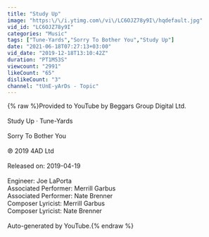 ```yaml
---
title: "Study Up"
image: "https:\/\/i.ytimg.com\/vi\/LC6OJZ78y9I\/hqdefault.jpg"
vid_id: "LC6OJZ78y9I"
categories: "Music"
tags: ["Tune-Yards","Sorry To Bother You","Study Up"]
date: "2021-06-18T07:27:13+03:00"
vid_date: "2019-12-18T13:10:42Z"
duration: "PT1M53S"
viewcount: "2991"
likeCount: "65"
dislikeCount: "3"
channel: "tUnE-yArDs - Topic"
---
```

{% raw %}Provided to YouTube by Beggars Group Digital Ltd.<br /><br />Study Up · Tune-Yards<br /><br />Sorry To Bother You<br /><br />℗ 2019 4AD Ltd<br /><br />Released on: 2019-04-19<br /><br />Engineer: Joe LaPorta<br />Associated  Performer: Merrill Garbus<br />Associated  Performer: Nate Brenner<br />Composer  Lyricist: Merrill Garbus<br />Composer  Lyricist: Nate Brenner<br /><br />Auto-generated by YouTube.{% endraw %}
